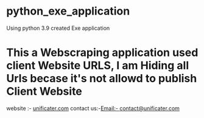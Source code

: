 # python_exe_application
Using python 3.9 created Exe application
# This a Webscraping application used client Website URLS, I am Hiding all Urls becase it's not allowd to publish Client Website
website :- [unificater.com](https://unificater.com/#/)
contact us:-[Email:- contact@unificater.com](contact@unificater.com)
